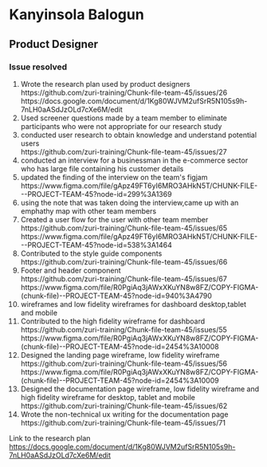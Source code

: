 <h1>Kanyinsola Balogun</h1>
<h2>Product Designer</h2>
<h3>Issue resolved</h3>
<ol>
   <li> Wrote the research plan used by product designers </li> https://github.com/zuri-training/Chunk-file-team-45/issues/26
   https://docs.google.com/document/d/1Kg80WJVM2ufSrR5N105s9h-7nLH0aASdJzOLd7cXe6M/edit
   
   <li> Used screener questions made by a team member to eliminate participants who were not appropriate for our research study </li> 
   
   <li> conducted user research to obtain knowledge and understand potential users </li> https://github.com/zuri-training/Chunk-file-team-45/issues/27
   
   <li> conducted an interview for a businessman in the e-commerce sector who has large file containing his customer details </li>
   
   <li> updated the finding of the interview on the team's figjam  </li> 
   https://www.figma.com/file/gApz49FT6yI6MRO3AHkN5T/CHUNK-FILE---PROJECT-TEAM-45?node-id=299%3A1369
   
   <li> using the note that was taken doing the interview,came up with an emphathy map with other team members </li>
   
   <li> Created a user flow for the user with other team member </li> https://github.com/zuri-training/Chunk-file-team-45/issues/65
   https://www.figma.com/file/gApz49FT6yI6MRO3AHkN5T/CHUNK-FILE---PROJECT-TEAM-45?node-id=538%3A1464
   
   <li> Contributed to the style guide components </li>  https://github.com/zuri-training/Chunk-file-team-45/issues/66
   
   <li> Footer and header component</li> https://github.com/zuri-training/Chunk-file-team-45/issues/67
   https://www.figma.com/file/R0PgiAq3jAWxXKuYN8w8FZ/COPY-FIGMA-(chunk-file)--PROJECT-TEAM-45?node-id=940%3A4790
   
   <li> wireframes and low fidelity wireframes for dashboard desktop,tablet and mobile  </li>
   
   <li> Contributed to the high fidelity wireframe for dashboard </li> https://github.com/zuri-training/Chunk-file-team-45/issues/55
   https://www.figma.com/file/R0PgiAq3jAWxXKuYN8w8FZ/COPY-FIGMA-(chunk-file)--PROJECT-TEAM-45?node-id=2454%3A10008
   
   <li> Designed the landing page wireframe, low fidelity wireframe  </li> https://github.com/zuri-training/Chunk-file-team-45/issues/56
   https://www.figma.com/file/R0PgiAq3jAWxXKuYN8w8FZ/COPY-FIGMA-(chunk-file)--PROJECT-TEAM-45?node-id=2454%3A10009
   
   <li> Designed the documentation page wireframe, low fidelity wireframe and high fidelity wireframe for desktop, tablet and mobile https://github.com/zuri-training/Chunk-file-team-45/issues/62
      
      
   <li>  Wrote the non-technical ux writing for the documentation page  </li>   https://github.com/zuri-training/Chunk-file-team-45/issues/71
</ol>

Link to the research plan https://docs.google.com/document/d/1Kg80WJVM2ufSrR5N105s9h-7nLH0aASdJzOLd7cXe6M/edit
